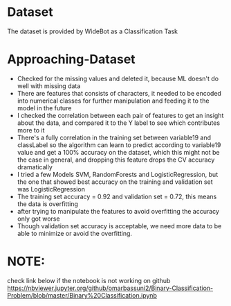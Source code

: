 # Dataset
The dataset is provided by WideBot as a Classification Task
# Approaching-Dataset
- Checked for the missing values and deleted it, because ML doesn't do well with missing data
- There are features that consists of characters, it needed to be encoded into numerical classes for further manipulation and feeding it to    the model in the future
- I checked the correlation between each pair of features to get an insight about the data, and compared it to the Y label to see which        contributes more to it
- There's a fully correlation in the training set between variable19 and classLabel so the algorithm can learn to predict according to   variable19 value and get a 100% accuracy on the dataset, which this might not be the case in general, and dropping this feature drops the CV accuracy dramatically
- I tried a few Models SVM, RandomForests and LogisticRegression, but the one that showed best accuracy on the training and validation set   was LogisticRegression
- The training set accuracy = 0.92 and validation set = 0.72, this means the data is overfitting
- after trying to manipulate the features to avoid overfitting the accuracy only got worse
- Though validation set accuracy is acceptable, we need more data to be able to minimize or avoid the overfitting.
# NOTE: 
check link below if the notebook is not working on github
https://nbviewer.jupyter.org/github/omarbassuni2/Binary-Classification-Problem/blob/master/Binary%20Classification.ipynb
